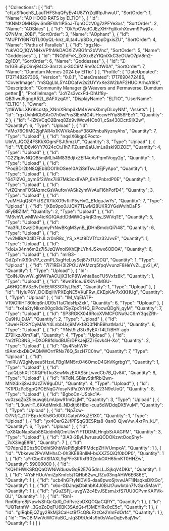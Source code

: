{
    "Collections": [
        {
            "Id": "cfLaSfkochS_LauTHFShqQFyEv4U87YrZqllRpJhwuU",
            "SortOrder": 1,
            "Name": "AO HOOD RATS by ELTÍO"
        },
        {
            "Id": "tKNMzOMH3jwiSmBFWr1IPSoJ-TqnOCzV0g7zPFYe3xs",
            "SortOrder": 2,
            "Name": "AOSkies"
        },
        {
            "Id": "OkYpOVadGJEzXH-FgItkvhXowm9PwjOx-Q7NMm_20BI",
            "SortOrder": 3,
            "Name": "AOphant"
        },
        {
            "Id": "MUF1YI6N7QTL00yQL-knz_4Lta4UpSDo_mppDgxisZU",
            "SortOrder": 4,
            "Name": "Paths of Parallels"
        },
        {
            "Id": "trgzNo-YukVOQ_1QWNHxVPfhMkDAOXiZVBGfm2bVVnc",
            "SortOrder": 5,
            "Name": "Goddesses"
        },
        {
            "Id": "1NOj1dFvK_ZdXrx8zYlQniXkC3eOUaO7pV8m2-2g1E0",
            "SortOrder": 6,
            "Name": "Goddesses"
        },
        {
            "Id": "Z-tv1GBIuEpOirvj94C3-3mzzLx-30C9MIRm0cCtW0A",
            "SortOrder": 7,
            "Name": "Dumdum Memes 2024 by ElTío"
        }
    ],
    "Profile": {
        "DateUpdated": 1737148297306,
        "Version": "0.0.1",
        "DateCreated": 1717690472486,
        "CoverImage": "mSQgLbL5Y4DOafw2s2UYYxKe3W2bAF2HUClArhcA18k",
        "Description": "Community Manager @ Weavers and Permaverse. Dumdum petter.🐘",
        "ProfileImage": "JoYZs3vcxPd-DhUf8y-QB3lwrJ5gngA52L_6AFXzqAY",
        "DisplayName": "ELTIO",
        "UserName": "ELTIO"
    },
    "Owner": "jt19WluLXKr9lcostp_XNmXRmpdxM4VwmXbmyDLoyNM",
    "Assets": [
        {
            "Id": "rgxUyhMCbSArO7h0wPns3IEnMG4UHccwHYiy858FEcY",
            "Quantity": 2
        },
        {
            "Id": "-lZNVCqO2Breq8Zd9vIWcwHOb01_cSa430Dctt9IX2w",
            "Quantity": 6,
            "Type": "Upload"
        },
        {
            "Id": "VMo76OflMG2jgFAR4x1KWVkAbeaY38GPmbuNyznyAhs",
            "Quantity": 7,
            "Type": "Upload"
        },
        {
            "Id": "nqsIX6kgp0Poctc-UlnVLJQOZ4FSKkXOgrsFSJt5mzU",
            "Quantity": 3,
            "Type": "Upload"
        },
        {
            "Id": "VEjD6vl6YY7024cCtJ1h7_FZusm9aUJmLa9skI9DZOE",
            "Quantity": 4,
            "Type": "Upload"
        },
        {
            "Id": "G221pAvNQQ85mjMLh4M83BdjtxZER4uAvPqmlVogy2g",
            "Quantity": 1,
            "Type": "Upload"
        },
        {
            "Id": "PoqBDr2bN8QjEbSDOI1hOSee10A2iSnTsvJJEjFyApo",
            "Quantity": 1,
            "Type": "Upload"
        },
        {
            "Id": "647l2VG_bymSf2Wnx7ii97Mk3cx8VAP_6VXPnbrdP0E",
            "Quantity": 1,
            "Type": "Upload"
        },
        {
            "Id": "vtZQhnnFOSlAzmcGsVAufovVASk2ymWvAuFI6hPofD4",
            "Quantity": 3,
            "Type": "Upload"
        },
        {
            "Id": "yuMHJqQ50YkfSZ1l7lkXO9vfIiiP5yHvG_E1dguJwYs",
            "Quantity": 7,
            "Type": "Upload"
        },
        {
            "Id": "jXBo9po0JJQX7TLwM28UKR3YGeWvihDaF5-dFyBBZIM",
            "Quantity": 2,
            "Type": "Upload"
        },
        {
            "Id": "M6vhVLwMlWr4icKGfQAdtfDtMiWGq4rjR3ny_SWVqTE",
            "Quantity": 5,
            "Type": "Upload"
        },
        {
            "Id": "Va3RL1XwziD6ugmyPrNwBKgM3ynB_jDHnBmdcQi7i48",
            "Quantity": 6,
            "Type": "Upload"
        },
        {
            "Id": "vv2MBrA04IDFhJLzr0nR8c_YS_xAct8DVTfcz32JvvE",
            "Quantity": 1,
            "Type": "Upload"
        },
        {
            "Id": "kIoLv34nh6m2z7I5JzQWnoi9XhEjhLYh4JSkwx6ODOA",
            "Quantity": 6,
            "Type": "Upload"
        },
        {
            "Id": "mrB3-GdZpTnlX90n7P_czmPL3xgHeLuySej87xTUDDQ",
            "Quantity": 1,
            "Type": "Upload"
        },
        {
            "Id": "7I71REH3I2POUWAMzrq5fpqVvunzF8HeYvZL_gv2i_A",
            "Quantity": 1,
            "Type": "Upload"
        },
        {
            "Id": "EoINJQvwW_gl9W7aACUjX31cP8Wwhta8aoFU5Vxfz8k",
            "Quantity": 1,
            "Type": "Upload"
        },
        {
            "Id": "Kwn81ceJ6XKNHMGU-_46HQC6V3z6vDdEEWS3GRyLRq8",
            "Quantity": 1,
            "Type": "Upload"
        },
        {
            "Id": "HyIuP6Y_DOlBqHVPXEqNE5VKuFRw_EKEpKAr7xXKHUg",
            "Quantity": 1,
            "Type": "Upload"
        },
        {
            "Id": "IM_VqEIATP-V19iORlHT80ldq6nUD9sTfaC1dsHpZxk",
            "Quantity": 6,
            "Type": "Upload"
        },
        {
            "Id": "tx4a2tyNkxn00gc8du7SyZpxTrHQ_EiPocwQDgN_qyM",
            "Quantity": 7,
            "Type": "Upload"
        },
        {
            "Id": "SP3RGKX046RocXVMCFGNu9JC9nY3qsZRh-Cu9HUjDJA",
            "Quantity": 2,
            "Type": "Upload"
        },
        {
            "Id": "3weHFl2SYCyMAkY4LnbbUxj9MVkf8Q0fNhB9hatMarU",
            "Quantity": 6,
            "Type": "Upload"
        },
        {
            "Id": "YNst9izI3tx9yEXrT4LTiBHY-agb-Z79llkzJOm7iaI",
            "Quantity": 4,
            "Type": "Upload"
        },
        {
            "Id": "m2fFD8NS_HDXOR8fsIodBUErDPkJejlZZrEsvk4H-Xo",
            "Quantity": 2,
            "Type": "Upload"
        },
        {
            "Id": "Qy4NshWK-t9AmkbxDkQAQMWOrrfRNx76Q_5szH7C0hw",
            "Quantity": 7,
            "Type": "Upload"
        },
        {
            "Id": "miRUW2gMyeeu5HzvLFBg1MN5rtO46OmoD4GhVKgrbgY",
            "Quantity": 1,
            "Type": "Upload"
        },
        {
            "Id": "zaiQL5hXtTGRQPbTku3ewMvzEXAS5nLwvdCb7B_Qv8A",
            "Quantity": 8,
            "Type": "Upload"
        },
        {
            "Id": "KTdN_SBlavStkfRbl2wn-MNXdixijSvJ4UzZiV9guDU",
            "Quantity": 4,
            "Type": "Upload"
        },
        {
            "Id": "K1PDzPcSgpQPOENqG7fosyNtPaZ6Yt9Vhic23N9eUoQ",
            "Quantity": 8,
            "Type": "Upload"
        },
        {
            "Id": "BgboCn-USbkc1A-vu0zsqZbZ5leuwq6LmUpw91mQLjM",
            "Quantity": 3,
            "Type": "Upload"
        },
        {
            "Id": "L3uwHT_6KAdMmk8_NDdtjt6HBoi-cuu5dWDdqDX5VuM",
            "Quantity": 1,
            "Type": "Upload"
        },
        {
            "Id": "NpZcw-O7N1jC_GTFBpxIcXfs6Gd0OUCatyiVKqZE1X0",
            "Quantity": 1,
            "Type": "Upload"
        },
        {
            "Id": "yx4OerG2JfPFSqGBESRta8-0an8-QjveVw_4xrPn_kU",
            "Quantity": 6,
            "Type": "Upload"
        },
        {
            "Id": "pX8QoNap8ab8BQddnMjOmUlwYIFTDDMLHngbSrAAGPM",
            "Quantity": 3,
            "Type": "Upload"
        },
        {
            "Id": "3iA3-2ByL1wrusuQODOKzwtOoqShyf-_7cX3iegE8RI",
            "Quantity": 7
        },
        {
            "Id": "D7dpn2BDbz5ODdhiSKhbWePj5gIbPPMdcpZHIVUmpxA",
            "Quantity": 1
        },
        {
            "Id": "Vbkews2PvVMHhsC-0h3KE8BnIlM-bsXXZ5QiQf0bOP0",
            "Quantity": 1
        },
        {
            "Id": "aYrCboXVSl1AXL9gPFe3tfRxRf0ZmkOXH65mKT0HHZw",
            "Quantity": 59000000
        },
        {
            "Id": "KQH1HWKSRQQaOWNiWduswGqR2E7G5dnLLJSjkqV4DKk",
            "Quantity": 1
        },
        {
            "Id": "4YsFHUuVmiZpKmfc5jTQHb62wv_RZu03nqAHW6E686E",
            "Quantity": 1
        },
        {
            "Id": "ucb4hGFtyNlDVI6-daa8pwoSjtvwJAF1INaqksDKtGo",
            "Quantity": 1
        },
        {
            "Id": "x6o-GDJhqsDbithbK4J0BiJt7uwIxtdn7fvGax5MaVI",
            "Quantity": 1
        },
        {
            "Id": "yGuZSFjL-uvgW2c4EvJSEsmJxfS7UU0CPvmKAPVk-0U",
            "Quantity": 1
        },
        {
            "Id": "Rm1-Rm0Kqre8jNpwIsShQcQd0_OdRvczbDXQOQaCQRY",
            "Quantity": 1
        },
        {
            "Id": "UQTetnfW-_3GoZoDqTU6BK3SAdGt-ff3MEYlRx0cE5c",
            "Quantity": 1
        },
        {
            "Id": "glRqbEjQZgy2RkMj3CaHctBf7cQRuFzzCe2VmFdOrf4",
            "Quantity": 1
        },
        {
            "Id": "1wCBIMwVdWCVuBG_rJq3D9Ud4s9b0sVAaOqEv8ajVlw",
            "Quantity": 1
        }
    ]
}